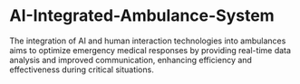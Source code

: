 # AI-Integrated-Ambulance-System
The integration of AI and human interaction technologies into ambulances aims to optimize emergency medical responses by providing real-time data analysis and improved communication, enhancing efficiency and effectiveness during critical situations.
